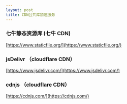 ```yaml
---
layout: post
title: CDN公共库加速服务
---
```


### 七牛静态资源库 (七牛 CDN)

[https://www.staticfile.org/](https://www.staticfile.org/)

### jsDelivr （cloudflare CDN）

[https://www.jsdelivr.com/](https://www.jsdelivr.com/)

### cdnjs （cloudflare CDN）

[https://cdnjs.com/](https://cdnjs.com/)